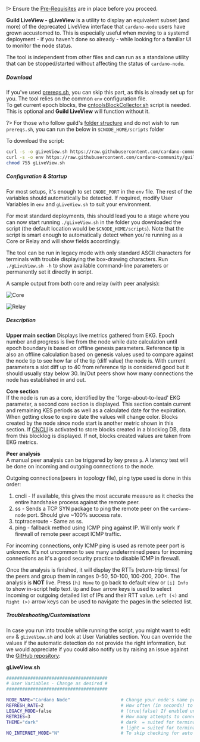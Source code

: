 !> Ensure the [Pre-Requisites](basics.md#pre-requisites) are in place before you proceed.

**Guild LiveView - gLiveView** is a utility to display an equivalent subset (and more) of the deprecated LiveView interface that `cardano-node` users have grown accustomed to. This is especially useful when moving to a systemd deployment - if you haven't done so already - while looking for a familiar UI to monitor the node status.

The tool is independent from other files and can run as a standalone utility that can be stopped/started without affecting the status of `cardano-node`.

##### Download

If you've used [prereqs.sh](basics.md#pre-requisites), you can skip this part, as this is already set up for you. The tool relies on the common `env` configuration file.  
To get current epoch blocks, the [cntoolsBlockCollector.sh](Scripts/logmonitor.md) script is needed. This is optional and **Guild LiveView** will function without it.

?> For those who follow guild's [folder structure](basics.md#folder-structure) and do not wish to run `prereqs.sh`, you can run the below in `$CNODE_HOME/scripts` folder

To download the script:

```bash
curl -s -o gLiveView.sh https://raw.githubusercontent.com/cardano-community/guild-operators/master/scripts/cnode-helper-scripts/gLiveView.sh
curl -s -o env https://raw.githubusercontent.com/cardano-community/guild-operators/master/scripts/cnode-helper-scripts/env
chmod 755 gLiveView.sh
```

##### Configuration & Startup

For most setups, it's enough to set `CNODE_PORT` in the `env` file. The rest of the variables should automatically be detected. If required, modify User Variables in `env` and `gLiveView.sh` to suit your environment. 

For most standard deployments, this should lead you to a stage where you can now start running `./gLiveView.sh` in the folder you downloaded the script (the default location would be `$CNODE_HOME/scripts`). Note that the script is smart enough to automatically detect when you're running as a Core or Relay and will show fields accordingly.

The tool can be run in legacy mode with only standard ASCII characters for terminals with trouble displaying the box-drawing characters. Run `./gLiveView.sh -h` to show available command-line parameters or permanently set it directly in script.

A sample output from both core and relay (with peer analysis):

![Core](https://raw.githubusercontent.com/cardano-community/guild-operators/images/gliveview-core.png)

![Relay](https://raw.githubusercontent.com/cardano-community/guild-operators/images/gliveview-relay.png)

##### Description

**Upper main section**
Displays live metrics gathered from EKG. Epoch number and progress is live from the node while date calculation until epoch boundary is based on offline genesis parameters. Reference tip is also an offline calculation based on genesis values used to compare against the node tip to see how far of the tip (diff value) the node is. With current parameters a slot diff up to 40 from reference tip is considered good but it should usually stay below 30. In/Out peers show how many connections the node has established in and out.

**Core section**  
If the node is run as a core, identified by the 'forge-about-to-lead' EKG parameter, a second core section is displayed. This section contain current and remaining KES periods as well as a calculated date for the expiration. When getting close to expire date the values will change color. Blocks created by the node since node start is another metric shown in this section. If [CNCLI](Scripts/cncli.md) is activated to store blocks created in a blocklog DB, data from this blocklog is displayed. If not, blocks created values are taken from EKG metrics.

**Peer analysis**  
A manual peer analysis can be triggered by key press `p`. A latency test will be done on incoming and outgoing connections to the node.

Outgoing connections(peers in topology file), ping type used is done in this order:
1. cncli - If available, this gives the most accurate measure as it checks the entire handshake process against the remote peer.
2. ss - Sends a TCP SYN package to ping the remote peer on the `cardano-node` port. Should give ~100% success rate.
2. tcptraceroute - Same as ss.
3. ping - fallback method using ICMP ping against IP. Will only work if firewall of remote peer accept ICMP traffic.

For incoming connections, only ICMP ping is used as remote peer port is unknown. It's not uncommon to see many undetermined peers for incoming connections as it's a good security practice to disable ICMP in firewall.

Once the analysis is finished, it will display the RTTs (return-trip times) for the peers and group them in ranges 0-50, 50-100, 100-200, 200<. The analysis is **NOT** live. Press `[h] Home` to go back to default view or `[i] Info` to show in-script help text. `Up` and `Down` arrow keys is used to select incoming or outgoing detailed list of IPs and their RTT value. `Left (<)` and `Right (>)` arrow keys can be used to navigate the pages in the selected list. 

##### Troubleshooting/Customisations

In case you run into trouble while running the script, you might want to edit `env` & `gLiveView.sh` and look at User Variables section. You can override the values if the automatic detection do not provide the right information, but we would appreciate if you could also notify us by raising an issue against the [GitHub repository](https://github.com/cardano-community/guild-operators/issues):

**gLiveView.sh**
```bash
######################################
# User Variables - Change as desired #
######################################

NODE_NAME="Cardano Node"                   # Change your node's name prefix here, keep at or below 19 characters!
REFRESH_RATE=2                             # How often (in seconds) to refresh the view (additional time for processing and output may slow it down)
LEGACY_MODE=false                          # (true|false) If enabled unicode box-drawing characters will be replaced by standard ASCII characters
RETRIES=3                                  # How many attempts to connect to running Cardano node before erroring out and quitting
THEME="dark"                               # dark  = suited for terminals with a dark background
                                           # light = suited for terminals with a bright background
NO_INTERNET_MODE="N"                       # To skip checking for auto updates or make outgoing connections to guild-operators github repository
```
